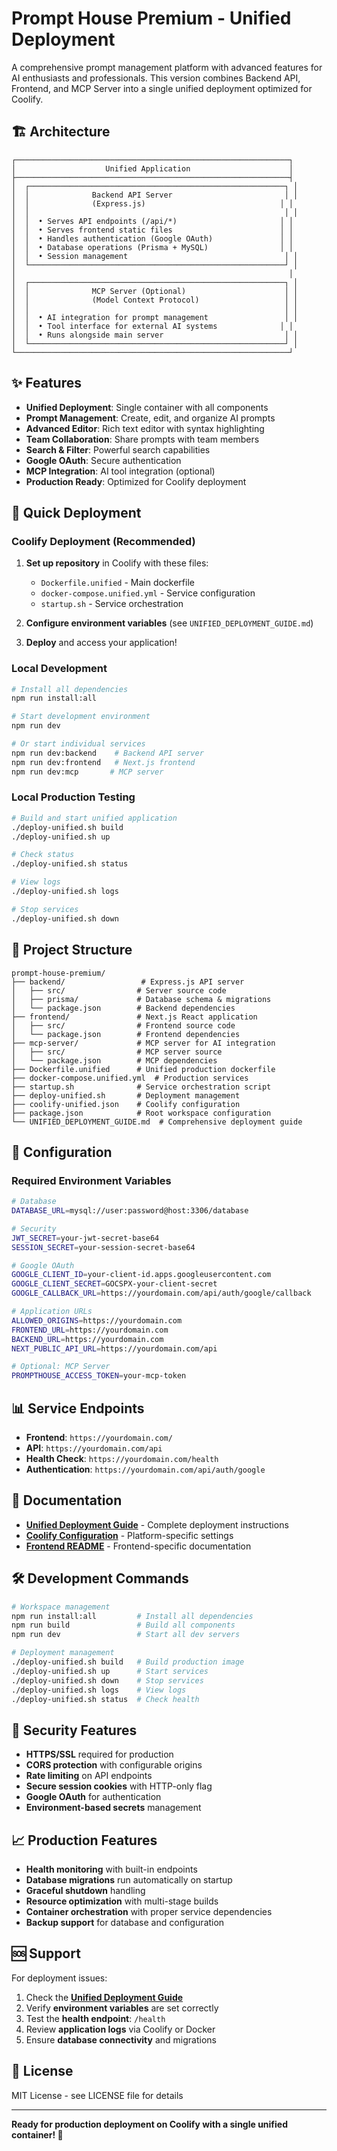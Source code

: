 # Prompt House Premium - Unified Deployment

A comprehensive prompt management platform with advanced features for AI enthusiasts and professionals. This version combines Backend API, Frontend, and MCP Server into a single unified deployment optimized for Coolify.

## 🏗️ Architecture

```
┌─────────────────────────────────────────────────────────────┐
│                    Unified Application                      │
├─────────────────────────────────────────────────────────────┤
│  ┌─────────────────────────────────────────────────────────┐ │
│  │              Backend API Server                         │ │
│  │              (Express.js)                              │ │
│  │                                                         │ │
│  │  • Serves API endpoints (/api/*)                       │ │
│  │  • Serves frontend static files                        │ │
│  │  • Handles authentication (Google OAuth)               │ │
│  │  • Database operations (Prisma + MySQL)                │ │
│  │  • Session management                                   │ │
│  └─────────────────────────────────────────────────────────┘ │
│                                                             │
│  ┌─────────────────────────────────────────────────────────┐ │
│  │              MCP Server (Optional)                      │ │
│  │              (Model Context Protocol)                   │ │
│  │                                                         │ │
│  │  • AI integration for prompt management                 │ │
│  │  • Tool interface for external AI systems              │ │
│  │  • Runs alongside main server                           │ │
│  └─────────────────────────────────────────────────────────┘ │
└─────────────────────────────────────────────────────────────┘
```

## ✨ Features

- **Unified Deployment**: Single container with all components
- **Prompt Management**: Create, edit, and organize AI prompts  
- **Advanced Editor**: Rich text editor with syntax highlighting
- **Team Collaboration**: Share prompts with team members
- **Search & Filter**: Powerful search capabilities
- **Google OAuth**: Secure authentication
- **MCP Integration**: AI tool integration (optional)
- **Production Ready**: Optimized for Coolify deployment

## 🚀 Quick Deployment

### Coolify Deployment (Recommended)

1. **Set up repository** in Coolify with these files:
   - `Dockerfile.unified` - Main dockerfile
   - `docker-compose.unified.yml` - Service configuration
   - `startup.sh` - Service orchestration

2. **Configure environment variables** (see `UNIFIED_DEPLOYMENT_GUIDE.md`)

3. **Deploy** and access your application!

### Local Development

```bash
# Install all dependencies
npm run install:all

# Start development environment
npm run dev

# Or start individual services
npm run dev:backend    # Backend API server
npm run dev:frontend   # Next.js frontend
npm run dev:mcp       # MCP server
```

### Local Production Testing

```bash
# Build and start unified application
./deploy-unified.sh build
./deploy-unified.sh up

# Check status
./deploy-unified.sh status

# View logs
./deploy-unified.sh logs

# Stop services  
./deploy-unified.sh down
```

## 📁 Project Structure

```
prompt-house-premium/
├── backend/                 # Express.js API server
│   ├── src/                # Server source code
│   ├── prisma/             # Database schema & migrations
│   └── package.json        # Backend dependencies
├── frontend/               # Next.js React application  
│   ├── src/                # Frontend source code
│   └── package.json        # Frontend dependencies
├── mcp-server/             # MCP server for AI integration
│   ├── src/                # MCP server source
│   └── package.json        # MCP dependencies
├── Dockerfile.unified      # Unified production dockerfile
├── docker-compose.unified.yml  # Production services
├── startup.sh              # Service orchestration script
├── deploy-unified.sh       # Deployment management
├── coolify-unified.json    # Coolify configuration
├── package.json            # Root workspace configuration
└── UNIFIED_DEPLOYMENT_GUIDE.md  # Comprehensive deployment guide
```

## 🔧 Configuration

### Required Environment Variables

```bash
# Database
DATABASE_URL=mysql://user:password@host:3306/database

# Security  
JWT_SECRET=your-jwt-secret-base64
SESSION_SECRET=your-session-secret-base64

# Google OAuth
GOOGLE_CLIENT_ID=your-client-id.apps.googleusercontent.com
GOOGLE_CLIENT_SECRET=GOCSPX-your-client-secret
GOOGLE_CALLBACK_URL=https://yourdomain.com/api/auth/google/callback

# Application URLs
ALLOWED_ORIGINS=https://yourdomain.com
FRONTEND_URL=https://yourdomain.com  
BACKEND_URL=https://yourdomain.com
NEXT_PUBLIC_API_URL=https://yourdomain.com/api

# Optional: MCP Server
PROMPTHOUSE_ACCESS_TOKEN=your-mcp-token
```

## 📊 Service Endpoints

- **Frontend**: `https://yourdomain.com/`
- **API**: `https://yourdomain.com/api`
- **Health Check**: `https://yourdomain.com/health`
- **Authentication**: `https://yourdomain.com/api/auth/google`

## 📖 Documentation

- **[Unified Deployment Guide](UNIFIED_DEPLOYMENT_GUIDE.md)** - Complete deployment instructions
- **[Coolify Configuration](coolify-unified.json)** - Platform-specific settings
- **[Frontend README](frontend/README.md)** - Frontend-specific documentation

## 🛠️ Development Commands

```bash
# Workspace management
npm run install:all         # Install all dependencies
npm run build               # Build all components  
npm run dev                 # Start all dev servers

# Deployment management
./deploy-unified.sh build   # Build production image
./deploy-unified.sh up      # Start services
./deploy-unified.sh down    # Stop services
./deploy-unified.sh logs    # View logs
./deploy-unified.sh status  # Check health
```

## 🔐 Security Features

- **HTTPS/SSL** required for production
- **CORS protection** with configurable origins
- **Rate limiting** on API endpoints
- **Secure session cookies** with HTTP-only flag
- **Google OAuth** for authentication
- **Environment-based secrets** management

## 📈 Production Features

- **Health monitoring** with built-in endpoints
- **Database migrations** run automatically on startup
- **Graceful shutdown** handling
- **Resource optimization** with multi-stage builds
- **Container orchestration** with proper service dependencies
- **Backup support** for database and configuration

## 🆘 Support

For deployment issues:

1. Check the **[Unified Deployment Guide](UNIFIED_DEPLOYMENT_GUIDE.md)**
2. Verify **environment variables** are set correctly  
3. Test the **health endpoint**: `/health`
4. Review **application logs** via Coolify or Docker
5. Ensure **database connectivity** and migrations

## 📄 License

MIT License - see LICENSE file for details

---

**Ready for production deployment on Coolify with a single unified container! 🚀**